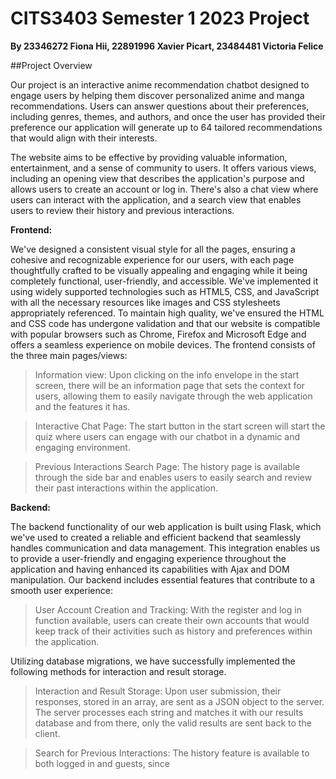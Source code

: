 # CITS3403 Semester 1 2023 Project

**By 23346272 Fiona Hii, 22891996 Xavier Picart, 23484481 Victoria Felice**

##Project Overview

Our project is an interactive anime recommendation chatbot designed to engage users by helping them discover personalized anime and manga recommendations. Users can answer questions about their preferences, including genres, themes, and authors, and once the user has provided their preference our application will generate up to 64 tailored recommendations that would align with their interests.

The website aims to be effective by providing valuable information, entertainment, and a sense of community to users. It offers various views, including an opening view that describes the application's purpose and allows users to create an account or log in. There's also a chat view where users can interact with the application, and a search view that enables users to review their history and previous interactions.

**Frontend:**

We've designed a consistent visual style for all the pages, ensuring a cohesive and recognizable experience for our users, with each page thoughtfully crafted to be visually appealing and engaging while it being completely functional, user-friendly, and accessible. We've implemented it using widely supported technologies such as HTML5, CSS, and JavaScript with all the necessary resources like images and CSS stylesheets appropriately referenced. To maintain high quality, we've ensured the HTML and CSS code has undergone validation and that our website is compatible with popular browsers such as Chrome, Firefox and Microsoft Edge and offers a seamless experience on mobile devices. 
The frontend consists of the three main pages/views:

> Information view: Upon clicking on the info envelope in the start screen, there will be an information page that sets the context for users, allowing them to easily navigate through the web application and the features it has.

> Interactive Chat Page: The start button in the start screen will start the quiz where users can engage with our chatbot in a dynamic and engaging environment.

> Previous Interactions Search Page: The history page is available through the side bar and enables users to easily search and review their past interactions within the application.

**Backend:**

The backend functionality of our web application is built using Flask, which we've used to created a reliable and efficient backend that seamlessly handles communication and data management. This integration enables us to provide a user-friendly and engaging experience throughout the application and having enhanced its capabilities with Ajax and DOM manipulation. Our backend includes essential features that contribute to a smooth user experience:

> User Account Creation and Tracking: With the register and log in function available, users can create their own accounts that would keep track of their activities such as history and preferences within the application.

Utilizing database migrations, we have successfully implemented the following methods for interaction and result storage.

> Interaction and Result Storage: Upon user submission, their responses, stored in an array, are sent as a JSON object to the server. The server processes each string and matches it with our results database and from there, only the valid results are sent back to the client.

> Search for Previous Interactions: The history feature is available to both logged in and guests, since 
